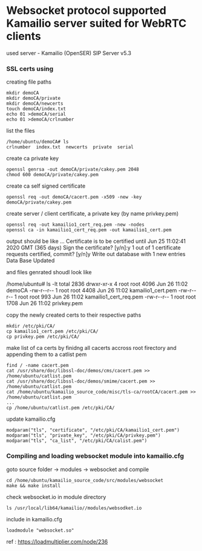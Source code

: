 # Websocket protocol supported Kamailio server suited for WebRTC clients 

used server  - Kamailio (OpenSER) SIP Server v5.3 


### SSL certs using 

creating file paths 
```
mkdir demoCA
mkdir demoCA/private
mkdir demoCA/newcerts
touch demoCA/index.txt
echo 01 >demoCA/serial
echo 01 >demoCA/crlnumber
```

list the files 
```
/home/ubuntu/demoCA# ls
crlnumber  index.txt  newcerts  private  serial
```

create ca private key
```
openssl genrsa -out demoCA/private/cakey.pem 2048
chmod 600 demoCA/private/cakey.pem
```

create ca self signed certificate
```
openssl req -out demoCA/cacert.pem -x509 -new -key demoCA/private/cakey.pem
```

create server / client certificate, a private key (by name privkey.pem)
```
openssl req -out kamailio1_cert_req.pem -new -nodes
openssl ca -in kamailio1_cert_req.pem -out kamailio1_cert.pem
```

output should be like 
...
Certificate is to be certified until Jun 25 11:02:41 2020 GMT (365 days)
Sign the certificate? [y/n]:y
1 out of 1 certificate requests certified, commit? [y/n]y
Write out database with 1 new entries
Data Base Updated

and files genrated shoudl look like

/home/ubuntu# ls -lt
total 2836
drwxr-xr-x  4 root   root     4096 Jun 26 11:02 demoCA
-rw-r--r--  1 root   root     4408 Jun 26 11:02 kamailio1_cert.pem
-rw-r--r--  1 root   root      993 Jun 26 11:02 kamailio1_cert_req.pem
-rw-r--r--  1 root   root     1708 Jun 26 11:02 privkey.pem

copy the newly created certs to their respective paths
```
mkdir /etc/pki/CA/
cp kamailio1_cert.pem /etc/pki/CA/
cp privkey.pem /etc/pki/CA/
```
make list of ca certs by finidng all cacerts accross root firectory and appending them to a catlist pem
```
find / -name cacert.pem
cat /usr/share/doc/libssl-doc/demos/cms/cacert.pem >> /home/ubuntu/catlist.pem
cat /usr/share/doc/libssl-doc/demos/smime/cacert.pem >> /home/ubuntu/catlist.pem
cat /home/ubuntu/kamailio_source_code/misc/tls-ca/rootCA/cacert.pem >> /home/ubuntu/catlist.pem
...
cp /home/ubuntu/catlist.pem /etc/pki/CA/
```

update kamailio.cfg  
```
modparam("tls", "certificate", "/etc/pki/CA/kamailio1_cert.pem")
modparam("tls", "private_key", "/etc/pki/CA/privkey.pem")
modparam("tls", "ca_list", "/etc/pki/CA/calist.pem")
```

### Compiling and loading websocket module into kamailio.cfg

goto source folder -> modules -> websocket and compile 
```
cd /home/ubuntu/kamailio_source_code/src/modules/websocket
make && make install
```
check websocket.io in module directory 
```
ls /usr/local/lib64/kamailio//modules/websodket.io
```
include in kamailio.cfg
```
loadmodule "websocket.so"
```

ref : https://loadmultiplier.com/node/236


